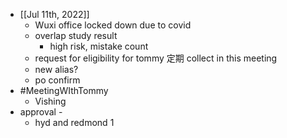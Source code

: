 - [[Jul 11th, 2022]]
	- Wuxi office locked down due to covid
	- overlap study result
		- high risk, mistake count
	- request for eligibility for tommy 定期  collect in this meeting
	- new alias?
	- po confirm
- #MeetingWIthTommy
	- Vishing
- approval -
	- hyd and redmond 1
